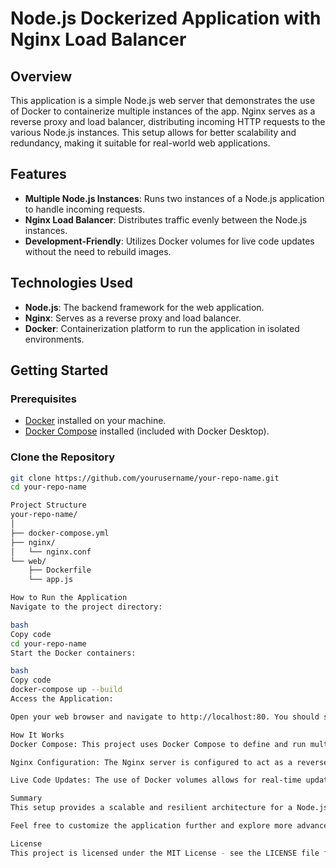 # Node.js Dockerized Application with Nginx Load Balancer

## Overview

This application is a simple Node.js web server that demonstrates the use of Docker to containerize multiple instances of the app. Nginx serves as a reverse proxy and load balancer, distributing incoming HTTP requests to the various Node.js instances. This setup allows for better scalability and redundancy, making it suitable for real-world web applications.

## Features

- **Multiple Node.js Instances**: Runs two instances of a Node.js application to handle incoming requests.
- **Nginx Load Balancer**: Distributes traffic evenly between the Node.js instances.
- **Development-Friendly**: Utilizes Docker volumes for live code updates without the need to rebuild images.

## Technologies Used

- **Node.js**: The backend framework for the web application.
- **Nginx**: Serves as a reverse proxy and load balancer.
- **Docker**: Containerization platform to run the application in isolated environments.

## Getting Started

### Prerequisites

- [Docker](https://www.docker.com/products/docker-desktop) installed on your machine.
- [Docker Compose](https://docs.docker.com/compose/) installed (included with Docker Desktop).

### Clone the Repository

```bash
git clone https://github.com/yourusername/your-repo-name.git
cd your-repo-name

Project Structure
your-repo-name/
│
├── docker-compose.yml
├── nginx/
│   └── nginx.conf
└── web/
    ├── Dockerfile
    └── app.js

How to Run the Application
Navigate to the project directory:

bash
Copy code
cd your-repo-name
Start the Docker containers:

bash
Copy code
docker-compose up --build
Access the Application:

Open your web browser and navigate to http://localhost:80. You should see responses alternating between "Web 1" and "Web 2".

How It Works
Docker Compose: This project uses Docker Compose to define and run multi-container Docker applications. The docker-compose.yml file specifies the services, networks, and volumes.

Nginx Configuration: The Nginx server is configured to act as a reverse proxy and load balancer. Incoming HTTP requests are distributed to the web1 and web2 instances based on a round-robin strategy.

Live Code Updates: The use of Docker volumes allows for real-time updates to the application code without the need to rebuild the Docker image. Any changes made to the local files in the web/ directory are immediately available in the running containers.

Summary
This setup provides a scalable and resilient architecture for a Node.js web application. By using Docker and Nginx, you can easily manage multiple instances of your app and handle increased traffic efficiently. The development process is streamlined with Docker volumes, making it easy to update the application code without downtime.

Feel free to customize the application further and explore more advanced configurations for both Node.js and Nginx to suit your needs!

License
This project is licensed under the MIT License - see the LICENSE file for details.


